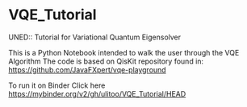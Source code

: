 # VQE_Tutorial
UNED:: Tutorial for Variational Quantum Eigensolver 

This is a Python Notebook intended to walk the user through the VQE Algorithm
The code is based on QisKit repository found in:
https://github.com/JavaFXpert/vqe-playground

To run it on Binder Click here
https://mybinder.org/v2/gh/ulitoo/VQE_Tutorial/HEAD
